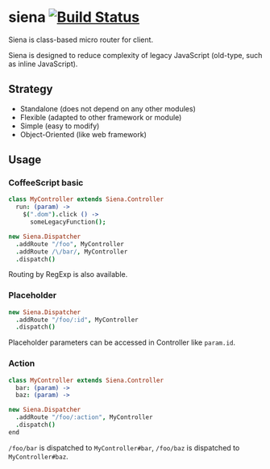 siena [![Build Status](https://travis-ci.org/MisumiRize/siena.svg?branch=master)](https://travis-ci.org/MisumiRize/siena)
=====

Siena is class-based micro router for client.

Siena is designed to reduce complexity of legacy JavaScript (old-type, such as inline JavaScript).

## Strategy

* Standalone (does not depend on any other modules)
* Flexible (adapted to other framework or module)
* Simple (easy to modify)
* Object-Oriented (like web framework)

## Usage

### CoffeeScript basic

```coffee
class MyController extends Siena.Controller
  run: (param) ->
    $(".dom").click () ->
      someLegacyFunction();

new Siena.Dispatcher
  .addRoute "/foo", MyController
  .addRoute /\/bar/, MyController
  .dispatch()
```

Routing by RegExp is also available.

### Placeholder

```coffee
new Siena.Dispatcher
  .addRoute "/foo/:id", MyController
  .dispatch()
```

Placeholder parameters can be accessed in Controller like `param.id`.

### Action

```coffee
class MyController extends Siena.Controller
  bar: (param) ->
  baz: (param) ->

new Siena.Dispatcher
  .addRoute "/foo/:action", MyController
  .dispatch()
end
```

`/foo/bar` is dispatched to `MyController#bar`, `/foo/baz` is dispatched to `MyController#baz`.
